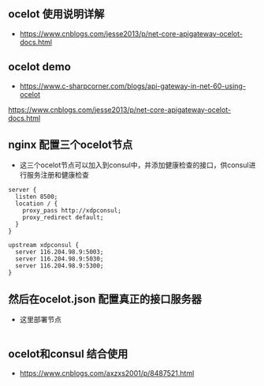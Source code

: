 

## ocelot 使用说明详解
- https://www.cnblogs.com/jesse2013/p/net-core-apigateway-ocelot-docs.html
## ocelot demo
- https://www.c-sharpcorner.com/blogs/api-gateway-in-net-60-using-ocelot

https://www.cnblogs.com/jesse2013/p/net-core-apigateway-ocelot-docs.html



## nginx 配置三个ocelot节点
- 这三个ocelot节点可以加入到consul中，并添加健康检查的接口，供consul进行服务注册和健康检查
```
server {
  listen 8500;
  location / {
    proxy_pass http://xdpconsul;
    proxy_redirect default;
  }
}

upstream xdpconsul {
  server 116.204.98.9:5003;
  server 116.204.98.9:5030;
  server 116.204.98.9:5300;
}
```

## 然后在ocelot.json 配置真正的接口服务器
- 这里部署节点
```

```


## ocelot和consul 结合使用
  - https://www.cnblogs.com/axzxs2001/p/8487521.html